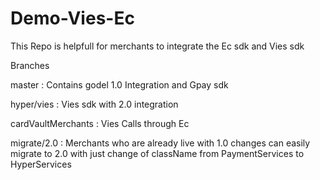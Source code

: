 # Demo-Vies-Ec

This Repo is helpfull for merchants to integrate the Ec sdk and Vies sdk 

Branches 

master : Contains godel 1.0 Integration and Gpay sdk 

hyper/vies : Vies sdk with 2.0 integration 

cardVaultMerchants : Vies Calls through Ec

migrate/2.0 : Merchants who are already live with 1.0 changes can easily migrate to 2.0 with just change of className from PaymentServices to HyperServices

